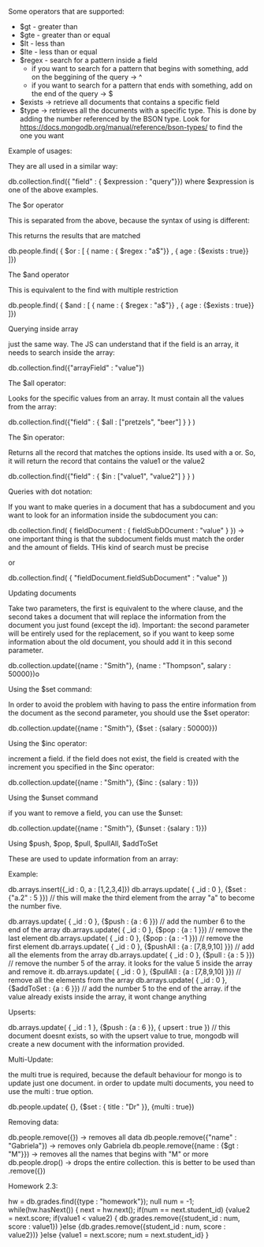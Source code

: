 Some operators that are supported:

- $gt - greater than
- $gte - greater than or equal
- $lt - less than
- $lte - less than or equal
- $regex - search for a pattern inside a field
    - if you want to search for a pattern that begins with something, add on the beggining of the query -> ^
    - if you want to search for a pattern that ends with something, add on the end of the query -> $
- $exists -> retrieve all documents that contains a specific field
- $type -> retrieves all the documents with a specific type. This is done by adding the number referenced by the BSON type. Look for https://docs.mongodb.org/manual/reference/bson-types/ to find the one you want



Example of usages:

They are all used in a similar way:

db.collection.find({ "field" : { $expression : "query"}})
where $expression is one of the above examples.


The $or operator

This is separated from the above, because the syntax of using is different:

This returns the results that are matched

db.people.find( { $or : [ { name : { $regex : "a$"}} , { age : {$exists : true}} ]})

The $and operator

This is equivalent to the find with multiple restriction

db.people.find( { $and : [ { name : { $regex : "a$"}} , { age : {$exists : true}} ]})


Querying inside array

just the same way. The JS can understand that if the field is an array, it needs to search inside the array:

db.collection.find({"arrayField" : "value"})

The $all operator:

Looks for the specific values from an array. It must contain all the values from the array:

db.collection.find({"field" : { $all : ["pretzels", "beer"] } } )

The $in operator:

Returns all the record that matches the options inside. Its used with a or. So, it will return the record that contains the value1 or the value2

db.collection.find({"field" : { $in : ["value1", "value2"] } } )

Queries with dot notation:

If you want to make queries in a document that has a subdocument and you want to look for an information inside the subdocument you can:

db.collection.find( { fieldDocument : { fieldSubDOcument : "value" } })  -> one important thing is that the subdocument fields must match the order and the amount of fields. THis kind of search must be precise

or

db.collection.find( { "fieldDocument.fieldSubDocument" : "value" })


Updating documents

Take two parameters, the first is equivalent to the where clause, and the second takes a document that will replace the information from the document you just found (except the id). Important: the second parameter will be entirely used for the replacement, so if you want to keep some information about the old document, you should add it in this second parameter.

db.collection.update({name : "Smith"}, {name : "Thompson", salary : 50000})o

Using the $set command:

In order to avoid the problem with having to pass the entire information from the document as the second parameter, you should use the $set operator:

db.collection.update({name : "Smith"}, {$set : {salary : 50000}})

Using the $inc operator:

increment a field. if the field does not exist, the field is created with the increment you specified in the $inc operator:

db.collection.update({name : "Smith"}, {$inc : {salary : 1}})

Using the $unset command

if you want to remove a field, you can use the $unset:

db.collection.update({name : "Smith"}, {$unset : {salary : 1}})

Using $push, $pop, $pull, $pullAll, $addToSet

These are used to update information from an array:

Example:

db.arrays.insert({_id : 0, a : [1,2,3,4]})
db.arrays.update( { _id : 0 }, {$set : {"a.2" : 5 }}) // this will make the third element from the array "a" to become the number five.

db.arrays.update( { _id : 0 }, {$push : {a : 6 }}) // add the number 6 to the end of the array
db.arrays.update( { _id : 0 }, {$pop : {a : 1 }}) // remove the last element
db.arrays.update( { _id : 0 }, {$pop : {a : -1 }}) // remove the first element
db.arrays.update( { _id : 0 }, {$pushAll : {a : [7,8,9,10] }}) // add all the elements from the array
db.arrays.update( { _id : 0 }, {$pull : {a : 5 }}) // remove the number 5 of the array. it looks for the value 5 inside the array and remove it.
db.arrays.update( { _id : 0 }, {$pullAll : {a : [7,8,9,10] }}) // remove all the elements from the array
db.arrays.update( { _id : 0 }, {$addToSet : {a : 6 }}) // add the number 5 to the end of the array. if the value already exists inside the array, it wont change anything


Upserts:

db.arrays.update( { _id : 1 }, {$push : {a : 6 }}, { upsert : true }) // this document doesnt exists, so with the upsert value to true, mongodb will create a new document with the information provided.


Multi-Update:

the multi true is required, because the default behaviour for mongo is to update just one document. in order to update multi documents, you need to use the multi : true option.

db.people.update( {}, {$set : { title : "Dr" }}, {multi : true})

Removing data:

db.people.remove({}) -> removes all data
db.people.remove({"name" : "Gabriela"}) -> removes only Gabriela
db.people.remove({name : {$gt : "M"}}) -> removes all the names that begins with "M" or more
db.people.drop() -> drops the entire collection. this is better to be used than .remove({})


Homework 2.3:

hw = db.grades.find({type : "homework"}); null
num = -1;
while(hw.hasNext()) {  next = hw.next(); if(num == next.student_id) {value2 = next.score; if(value1 < value2) { db.grades.remove({student_id : num, score : value1}) }else {db.grades.remove({student_id : num, score : value2})} }else {value1 = next.score; num = next.student_id} }


